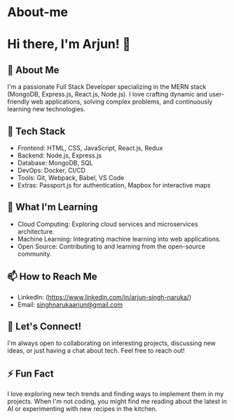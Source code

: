 # About-me
# Hi there, I'm Arjun! 👋

## 🚀 About Me

I'm a passionate Full Stack Developer specializing in the MERN stack (MongoDB, Express.js, React.js, Node.js). I love crafting dynamic and user-friendly web applications, solving complex problems, and continuously learning new technologies.

## 🔧 Tech Stack

- Frontend: HTML, CSS, JavaScript, React.js, Redux
- Backend: Node.js, Express.js
- Database: MongoDB, SQL
- DevOps: Docker, CI/CD
- Tools: Git, Webpack, Babel, VS Code
- Extras: Passport.js for authentication, Mapbox for interactive maps

## 🌱 What I'm Learning

- Cloud Computing: Exploring cloud services and microservices architecture.
- Machine Learning: Integrating machine learning into web applications.
- Open Source: Contributing to and learning from the open-source community.

## 📫 How to Reach Me

- LinkedIn: (https://www.linkedin.com/in/arjun-singh-naruka/)
- Email: singhnarukaarjun@gmail.com

## 💬 Let's Connect!

I'm always open to collaborating on interesting projects, discussing new ideas, or just having a chat about tech. Feel free to reach out!

## ⚡ Fun Fact

I love exploring new tech trends and finding ways to implement them in my projects. When I'm not coding, you might find me reading about the latest in AI or experimenting with new recipes in the kitchen.
